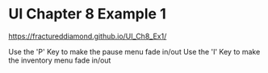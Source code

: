 # UI Chapter 8 Example 1

https://fractureddiamond.github.io/UI_Ch8_Ex1/

Use the 'P' Key to make the pause menu fade in/out
Use the 'I' Key to make the inventory menu fade in/out
